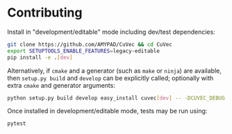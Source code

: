 # Contributing

Install in "development/editable" mode including dev/test dependencies:

```sh
git clone https://github.com/AMYPAD/CuVec && cd CuVec
export SETUPTOOLS_ENABLE_FEATURES=legacy-editable
pip install -e .[dev]
```

Alternatively, if `cmake` and a generator (such as `make` or `ninja`) are
available, then `setup.py build` and `develop` can be explicitly called;
optionally with extra `cmake` and generator arguments:

```sh
python setup.py build develop easy_install cuvec[dev] -- -DCUVEC_DEBUG:BOOL=ON -- -j8
```

Once installed in development/editable mode, tests may be run using:

```sh
pytest
```
